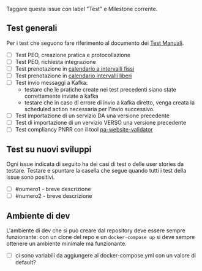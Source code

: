 Taggare questa issue con label "Test" e Milestone corrente.

## Test generali

Per i test che seguono fare riferimento al documento dei [Test Manuali](https://docs.google.com/spreadsheets/d/1vPZNYSWBDxgIM337GPWvF1oJQ1tFGdm0s8dhKjlZvTw/edit#gid=1226962439).

- [ ] Test PEO, creazione pratica e protocollazione
- [ ] Test PEO, richiesta integrazione
- [ ] Test prenotazione in [calendario a intervalli fissi](https://servizi.comune.bugliano.pi.it/lang/it/servizi/prenotazione-appuntamenti-slot-fissi-moderato-approvazione-pratica)
- [ ] Test prenotazione in [calendario intervalli liberi](https://servizi.comune.bugliano.pi.it/lang/it/servizi/prenotazione-appuntamenti-slot-variabili-non-moderato)
- [ ] Test invio messaggi a Kafka:
    - testare che le pratiche create nei test precedenti siano state correttamente inviate a kafka
    - testare che in caso di errore di invio a kafka diretto, venga creata la scheduled action necessaria per l'invio successivo.
- [ ] Test importazione di un servizio DA una versione precedente
- [ ] Test di importazione di un vervizio VERSO una versione precedente
- [ ] Test compliancy PNRR con il tool [pa-website-validator](https://github.com/italia/pa-website-validator)

## Test su nuovi sviluppi

Ogni issue indicata di seguito ha dei casi di test o delle user stories da testare. Testare e spuntare la casella che segue quando tutti i test della issue sono positivi.

- [ ] #numero1 - breve descrizione
- [ ] #numero2 - breve descrizione

## Ambiente di dev

L'ambiente di dev che si può creare dal repository deve essere sempre funzionante: con un clone del repo e un `docker-compose up` si deve sempre ottenere un ambiente minimale ma funzionante.

- [ ] ci sono variabili da aggiungere al docker-compose.yml con un valore di default?
